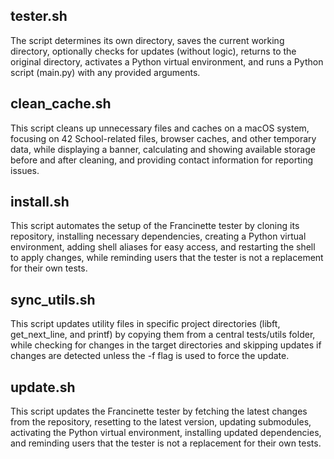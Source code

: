 ## tester.sh
The script determines its own directory, saves the current working directory, optionally checks for updates (without logic), returns to the original directory, activates a Python virtual environment, and runs a Python script (main.py) with any provided arguments.

## clean_cache.sh
This script cleans up unnecessary files and caches on a macOS system, focusing on 42 School-related files, browser caches, and other temporary data, while displaying a banner, calculating and showing available storage before and after cleaning, and providing contact information for reporting issues.

## install.sh
This script automates the setup of the Francinette tester by cloning its repository, installing necessary dependencies, creating a Python virtual environment, adding shell aliases for easy access, and restarting the shell to apply changes, while reminding users that the tester is not a replacement for their own tests.

## sync_utils.sh
This script updates utility files in specific project directories (libft, get_next_line, and printf) by copying them from a central tests/utils folder, while checking for changes in the target directories and skipping updates if changes are detected unless the -f flag is used to force the update.

## update.sh
This script updates the Francinette tester by fetching the latest changes from the repository, resetting to the latest version, updating submodules, activating the Python virtual environment, installing updated dependencies, and reminding users that the tester is not a replacement for their own tests.


